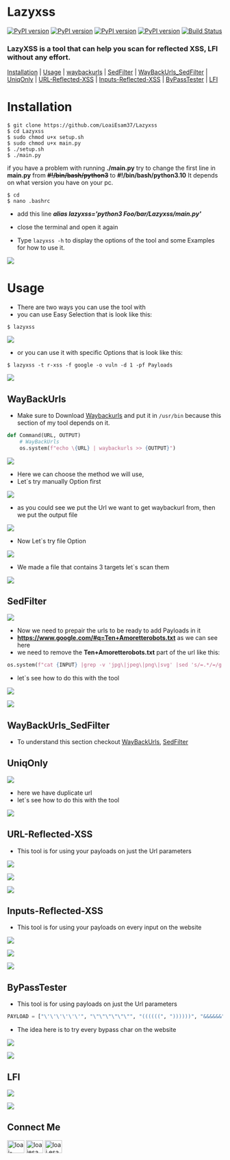 # Lazyxss

[![PyPI version](https://badge.fury.io/py/multiprocessing.svg)](https://badge.fury.io/py/multiprocessing)
[![PyPI version](https://badge.fury.io/py/argparse.svg)](https://badge.fury.io/py/argparse)
[![PyPI version](https://badge.fury.io/py/urllib3.svg)](https://badge.fury.io/py/urllib3)
[![PyPI version](https://badge.fury.io/py/requests.svg)](https://badge.fury.io/py/requests)
[![Build Status](https://github.com/apache/superset/workflows/Python/badge.svg)](https://github.com/tomnomnom/waybackurls)
### LazyXSS is a tool that can help you scan for reflected XSS, LFI without any effort.

[Installation](#Installation) | [Usage](#Usage) | [waybackurls](#WayBackUrls) | [SedFilter](#SedFilter) |  [WayBackUrls_SedFilter](#WayBackUrls_SedFilter) | [UniqOnly](#UniqOnly) | [URL-Reflected-XSS](#URL-Reflected-XSS) | [Inputs-Reflected-XSS](#Inputs-Reflected-XSS) | [ByPassTester](#ByPassTester) | [LFI](#LFI)


# Installation

    $ git clone https://github.com/LoaiEsam37/Lazyxss
    $ cd Lazyxss
    $ sudo chmod u+x setup.sh
    $ sudo chmod u+x main.py
    $ ./setup.sh
    $ ./main.py

if you have a problem with running **./main.py**
try to change the first line in **main.py** from **~~#!/bin/bash/python3~~**
to **#!/bin/bash/python3.10**
It depends on what version you have on your pc.

    $ cd
    $ nano .bashrc

* add this line ***alias lazyxss='python3 Foo/bar/Lazyxss/main.py'*** 

* close the terminal and open it again

* Type ``lazyxss -h`` to display the options of the tool and some Examples for how to use it.

![](https://github.com/LoaiEsam37/Images/blob/main/lazyxss(1).png)

# Usage

* There are two ways you can use the tool with 
* you can use Easy Selection that is look like this:
        
```
$ lazyxss
```

![](https://github.com/LoaiEsam37/Images/blob/main/lazyxss(2).png)

* or you can use it with specific Options that is look like this:
```
$ lazyxss -t r-xss -f google -o vuln -d 1 -pf Payloads
```   
![](https://github.com/LoaiEsam37/Images/blob/main/lazyxss(17).png)

## WayBackUrls

   * Make sure to Download [Waybackurls](https://github.com/tomnomnom/waybackurls) and put it in ``/usr/bin`` because this section of my tool depends on it.
        
   ```python
   def Command(URL, OUTPUT)   
       # WayBackUrls
       os.system(f"echo \{URL} | waybackurls >> {OUTPUT}")
   ```

   ![](https://github.com/LoaiEsam37/Images/blob/main/lazyxss(2).png)
      
   * Here we can choose the method we will use,
   * Let\`s try manually Option first
      
   ![](https://github.com/LoaiEsam37/Images/blob/main/lazyxss(3).png)
      
   * as you could see we put the Url we want to get waybackurl from, then we put the output file
       
   ![](https://github.com/LoaiEsam37/Images/blob/main/lazyxss(5).png)
      
   * Now Let\`s try file Option

   ![](https://github.com/LoaiEsam37/Images/blob/main/lazyxss(4).png)
      
   * We made a file that contains 3 targets let\`s scan them

   ![](https://github.com/LoaiEsam37/Images/blob/main/lazyxss(6).png)
     
     
## SedFilter

   ![](https://github.com/LoaiEsam37/Images/blob/main/lazyxss(7).png)
   * Now we need to prepair the urls to be ready to add Payloads in it 
   * **https://www.google.com/#q=Ten+Amoretterobots.txt** as we can see here 
   * we need to remove the **Ten+Amoretterobots.txt** part of the url like this:

   ```python
   os.system(f"cat {INPUT} |grep -v 'jpg\|jpeg\|png\|svg' |sed 's/=.*/=/g' |uniq > {OUTPUT}")
   ```

   * let\`s see how to do this with the tool

   ![](https://github.com/LoaiEsam37/Images/blob/main/lazyxss(8).png)
   
   ![](https://github.com/LoaiEsam37/Images/blob/main/lazyxss(9).png)
   
## WayBackUrls_SedFilter
   * To understand this section checkout [WayBackUrls](#WayBackUrls), [SedFilter](#SedFilter)
 
## UniqOnly

   ![](https://github.com/LoaiEsam37/Images/blob/main/lazyxss(10).png)
   
   * here we have duplicate url
   * let\`s see how to do this with the tool
   
   ![](https://github.com/LoaiEsam37/Images/blob/main/lazyxss(11).png)
    
## URL-Reflected-XSS
  
  * This tool is for using your payloads on just the Url parameters
  
   ![](https://github.com/LoaiEsam37/Images/blob/main/lazyxss(12).png)
   
   ![](https://github.com/LoaiEsam37/Images/blob/main/lazyxss(15).png)
   
   ![](https://github.com/LoaiEsam37/Images/blob/main/lazyxss(16).png)

## Inputs-Reflected-XSS
   
   * This tool is for using your payloads on every input on the website
   
   ![](https://github.com/LoaiEsam37/Images/blob/main/lazyxss(12).png)
   
   ![](https://github.com/LoaiEsam37/Images/blob/main/lazyxss(15).png)
   
   ![](https://github.com/LoaiEsam37/Images/blob/main/lazyxss(16).png)
   
## ByPassTester
   
   * This tool is for using payloads on just the Url parameters
  
   ```python
   PAYLOAD = ["\'\'\'\'\'\'", "\"\"\"\"\"\"", "((((((", "))))))", "&&&&&&", ">>>>>>", "<<<<<<", "\\\\\\\\\\\\"]
   ```
   
   * The idea here is to try every bypass char on the website
   
   ![](https://github.com/LoaiEsam37/Images/blob/main/lazyxss(15).png)
   
   ![](https://github.com/LoaiEsam37/Images/blob/main/lazyxss(16).png)
   
   
## LFI
   
   ![](https://github.com/LoaiEsam37/Images/blob/main/lazyxss(15).png)
   
   ![](https://github.com/LoaiEsam37/Images/blob/main/lazyxss(16).png)

## Connect Me

<a href="https://linkedin.com/in/loai-esam-109971215" target="blank"><img align="center" src="https://raw.githubusercontent.com/rahuldkjain/github-profile-readme-generator/master/src/images/icons/Social/linked-in-alt.svg" alt="loai-esam-109971215" height="30" width="40" /></a>
<a href="https://stackoverflow.com/users/loaiesam27" target="blank"><img align="center" src="https://raw.githubusercontent.com/rahuldkjain/github-profile-readme-generator/master/src/images/icons/Social/stack-overflow.svg" alt="loaiesam27" height="30" width="40" /></a>
<a href="https://fb.com/loai.esam.16" target="blank"><img align="center" src="https://raw.githubusercontent.com/rahuldkjain/github-profile-readme-generator/master/src/images/icons/Social/facebook.svg" alt="loai.esam.16" height="30" width="40" /></a>
</p>

